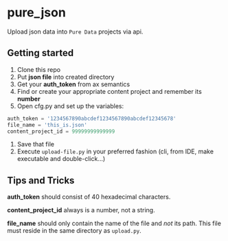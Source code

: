 # pure_json
Upload json data into `Pure Data` projects via api.

## Getting started
1. Clone this repo
1. Put **json file** into created directory
1. Get your **auth_token** from ax semantics
1. Find or create your appropriate content project and remember its **number**
1. Open cfg.py and set up the variables:

 ```python
 auth_token = '1234567890abcdef1234567890abcdef12345678'
 file_name = 'this_is.json'
 content_project_id = 99999999999999
 ```
1. Save that file
1. Execute `upload-file.py` in your preferred fashion (cli, from IDE, make executable and double-click...)

## Tips and Tricks

**auth_token** should consist of 40 hexadecimal characters.

**content_project_id** always is a number, not a string.

**file_name** should only contain the name of the file and *not* its path. This file must reside in the same directory as `upload.py`.

